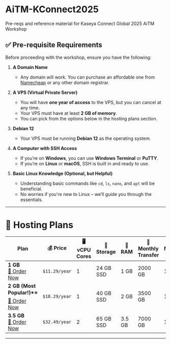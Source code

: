 # AiTM-KConnect2025
Pre-reqs and reference material for Kaseya Connect Global 2025 AiTM Workshop

## ✅ Pre-requisite Requirements
Before proceeding with the workshop, ensure you have the following:

1. **A Domain Name**  
   - Any domain will work. You can purchase an affordable one from [Namecheap](https://www.namecheap.com/) or any other domain registrar.

2. **A VPS (Virtual Private Server)**  
   - You will have **one year of access** to the VPS, but you can cancel at any time.  
   - Your VPS must have at least **2 GB of memory**.  
   - You can pick from the options below in the hosting plans section.

3. **Debian 12**  
   - Your VPS must be running **Debian 12** as the operating system.

4. **A Computer with SSH Access**  
   - If you’re on **Windows**, you can use **Windows Terminal** or **PuTTY**.  
   - If you’re on **Linux** or **macOS**, SSH is built in and ready to use.

5. **Basic Linux Knowledge (Optional, but Helpful)**  
   - Understanding basic commands like `cd`, `ls`, `nano`, and `apt` will be beneficial.  
   - No worries if you're new to Linux – we’ll guide you through the essentials.

---

# 🚀 Hosting Plans

| Plan        | 💰 Price       | 🖥 vCPU Cores | 💾 Storage | 🧠 RAM  | 🔁 Monthly Transfer | 🚀 Network Port | 🔑 Access | 🌎 IPv4 Address | 🔧 Control Panel |
|------------|--------------|-------------|------------|--------|------------------|--------------|----------|--------------|----------------|
| **1 GB**  <br> [🛒 Order Now](https://my.racknerd.com/aff.php?aff=10858&pid=903)  | `$11.29/year` | 1 | 24 GB SSD  | 1 GB   | 2000 GB          | 1 Gbps       | Full Root Admin | 1 Dedicated | KVM / SolusVM |
| **2 GB (Most Popular!)*⭐**  <br> [🛒 Order Now](https://my.racknerd.com/aff.php?aff=10858&pid=904)  | `$18.29/year` | 1 | 40 GB SSD  | 2 GB   | 3500 GB          | 1 Gbps       | Full Root Admin | 1 Dedicated | KVM / SolusVM |
| **3.5 GB**  <br> [🛒 Order Now](https://my.racknerd.com/aff.php?aff=10858&pid=905)  | `$32.49/year` | 2 | 65 GB SSD  | 3.5 GB | 7000 GB          | 1 Gbps       | Full Root Admin | 1 Dedicated | KVM / SolusVM |

---
